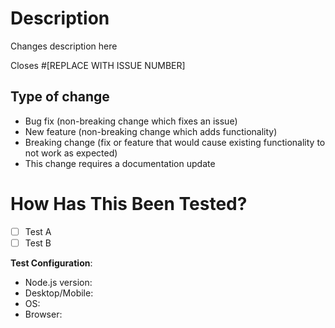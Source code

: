 # Description

<!-- Please include a summary of the changes and the related issue. Please also include relevant motivation and context. List any dependencies that are required for this change. -->

Changes description here

<!-- Please include an issue that this PR closes if it exists. Use one line per issue. -->

Closes #[REPLACE WITH ISSUE NUMBER]

## Type of change

<!-- Please delete options that are not relevant. -->

- Bug fix (non-breaking change which fixes an issue)
- New feature (non-breaking change which adds functionality)
- Breaking change (fix or feature that would cause existing functionality to not work as expected)
- This change requires a documentation update

# How Has This Been Tested?

<!-- Please describe the tests that you ran to verify your changes. Provide instructions so we can reproduce. Please also list any relevant details for your test configuration -->

- [ ] Test A
- [ ] Test B

**Test Configuration**:

<!-- Please remove sections that are not relevant. -->

- Node.js version:
- Desktop/Mobile:
- OS:
- Browser:
